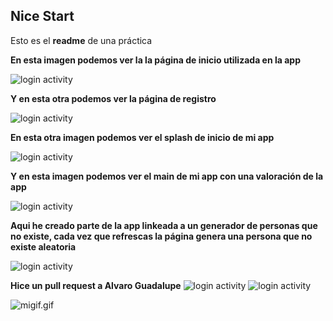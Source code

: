 ## Nice Start

Esto es el  **readme** de una práctica


**En esta imagen podemos ver la la página de inicio utilizada en la app**

![login activity](app/img/inicio.png)



**Y en esta otra podemos ver la página de registro**


![login activity](app/img/registro.png)


**En esta otra imagen podemos ver el splash de inicio de mi app**

![login activity](app/img/Splash.png)

**Y en esta imagen podemos ver el main de mi app con una valoración de la app**

![login activity](app/img/Main.png)

**Aqui he creado parte de la app linkeada a un generador de personas que no existe,
cada vez que refrescas la página genera una persona que no existe aleatoria**

![login activity](app/img/Nopeople.png)


**Hice un pull request a Alvaro Guadalupe**
![login activity](app/img/pullrequest.png)
![login activity](app/img/merge.png)

![migif.gif](app/img/migif.gif)